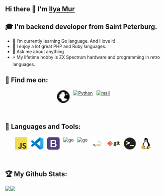 ## Hi there 👋 I'm [Ilya Mur][website]

## 🎓 I'm backend developer from Saint Peterburg. 

- 🔭 I’m currently learning Go language. And I love it!
- 🌱 I enjoy a lot great PHP and Ruby languages.
- 💬 Ask me about anything
- ⚡ My lifetime hobby is ZX Spectrum hardware and programming in retro languages.

## :email: Find me on:

<!--
[<img align="left" alt="ilyamur" width="40px" src="https://raw.githubusercontent.com/iconic/open-iconic/master/svg/globe.svg" />][website]
[<img align="left" alt="ilyamur | LinkedIn" width="40px" src="https://cdn.jsdelivr.net/npm/simple-icons@v3/icons/linkedin.svg" />][linkedin]
[<img align="left" alt="ilyamur | Mail" width="40px" src="https://cdn.jsdelivr.net/npm/simple-icons@v3/icons/gmail.svg" />][mail]
[<img align="left" alt="ilyamur | Mail" width="40px" src="https://www.svgrepo.com/show/3109/telegram.svg" />][telegram]
-->

<p align="center">
 <a href="https://ilyamur.github.io/cv/" target="_blank" rel="noopener noreferrer"> <img src="https://raw.githubusercontent.com/iconic/open-iconic/master/svg/globe.svg" alt="Python" height="40" style="vertical-align:top; margin:4px"> </a>
 <a href="https://www.linkedin.com/in/ilia-muratov/" target="_blank" rel="noopener noreferrer"> <img src="https://cdn.jsdelivr.net/npm/simple-icons@v3/icons/linkedin.svg" alt="Python" height="40" style="vertical-align:top; margin:4px"></a>
 <a href="mailto:ilyamur@hotmail.com"> <img src="https://cdn.jsdelivr.net/npm/simple-icons@v3/icons/gmail.svg" alt="mail" height="40" style="vertical-align:top; margin:4px"></a> 
</p>
<br />


## 🧰 Languages and Tools:
<p align="center">
<img src="https://raw.githubusercontent.com/github/explore/80688e429a7d4ef2fca1e82350fe8e3517d3494d/topics/javascript/javascript.png" alt="Javascript" height="40" style="vertical-align:top; margin:4px">
<img src="https://raw.githubusercontent.com/github/explore/80688e429a7d4ef2fca1e82350fe8e3517d3494d/topics/visual-studio-code/visual-studio-code.png" alt="VS Code" height="40" style="vertical-align:top; margin:4px">
<img src="https://raw.githubusercontent.com/github/explore/80688e429a7d4ef2fca1e82350fe8e3517d3494d/topics/bootstrap/bootstrap.png" alt="Bootstrap" height="40" style="vertical-align:top; margin:4px">
<img src="https://user-images.githubusercontent.com/3613230/41752586-476b0b24-7596-11e8-95fe-8fd3faa21e8a.png" alt="go" height="40" style="vertical-align:top; margin:4px">
<img src="https://cdn.iconscout.com/icon/free/png-256/ruby-226055.png" alt="go" height="40" style="vertical-align:top; margin:4px">
<img src="https://raw.githubusercontent.com/github/explore/80688e429a7d4ef2fca1e82350fe8e3517d3494d/topics/mysql/mysql.png" alt="MySQL" height="40" style="vertical-align:top; margin:4px">
<img src="https://raw.githubusercontent.com/github/explore/80688e429a7d4ef2fca1e82350fe8e3517d3494d/topics/git/git.png" alt="Git" height="40" style="vertical-align:top; margin:4px">
<img src="https://raw.githubusercontent.com/github/explore/80688e429a7d4ef2fca1e82350fe8e3517d3494d/topics/terminal/terminal.png" alt="Terminal" height="40" style="vertical-align:top; margin:4px">
<img src="https://raw.githubusercontent.com/github/explore/80688e429a7d4ef2fca1e82350fe8e3517d3494d/topics/linux/linux.png" alt="Linux" height="40" style="vertical-align:top; margin:4px" alt="Windows" height="40" style="vertical-align:top; margin:4px">

</p>

<br />

## :trophy: My Github Stats:

<div>
<a href="https://github-readme-stats.vercel.app/api?username=ilyamur&theme=tokyonight">
  <img  align="left" src="https://github-readme-stats.vercel.app/api?username=ilyamur&count_private=true&show_icons=true&theme=tokyonight" />
</a>
<a href="https://github-readme-stats.vercel.app/api/top-langs/?username=ilyamur&hide=php&theme=tokyonight">
  <img align="left" src="https://github-readme-stats.vercel.app/api/top-langs/?username=ilyamur&hide=php&theme=tokyonight" />
</a>
</div>

[website]: https://ilyamur.github.io/cv/
[mail]: mailto:ilyamur@hotmail.com
[telegram]: https://t.me/ilyamr


